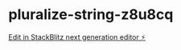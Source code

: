 # pluralize-string-z8u8cq

[Edit in StackBlitz next generation editor ⚡️](https://stackblitz.com/~/github.com/estrella1245/pluralize-string-z8u8cq)